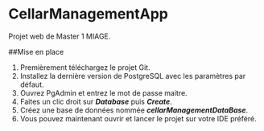 # CellarManagementApp
Projet web de Master 1 MIAGE.

##Mise en place
1. Premièrement téléchargez le projet Git.
2. Installez la dernière version de PostgreSQL avec les paramètres par défaut.
3. Ouvrez PgAdmin et entrez le mot de passe maitre.
4. Faites un clic droit sur _**Database**_ puis _**Create**_.
5. Créez une base de données nommée _**cellarManagementDataBase**_.
6. Vous pouvez maintenant ouvrir et lancer le projet sur votre IDE préféré.
